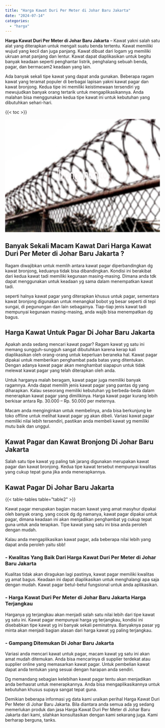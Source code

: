 ```yaml
---
title: "Harga Kawat Duri Per Meter di Johar Baru Jakarta"
date: "2024-07-14"
categories: 
  - "harga"
---
```


**Harga Kawat Duri Per Meter di Johar Baru Jakarta** – Kawat yakni salah satu alat yang diterapkan untuk mengait suatu benda tertentu. Kawat memiliki wujud yang kecil dan juga panjang. Kawat dibuat dari logam yg memiliki ukruan amat panjang dan lentur. Kawat dapat diaplikasikan untuk begitu banyak keadaan seperti penghantar listrik, penghalang sebuah benda, pagar, dan bermacam2 keadaan yang lain.

Ada banyak sekali tipe kawat yang dapat anda gunakan. Beberapa ragam kawat yang teramat populer di berbagai lapisan yakni kawat pagar dan kawat bronjong. Kedua tipe ini memiliki keistimewaan tersendiri yg mewujudkan banyak orang tertarik untuk mengaplikasikannya. Anda malahan bisa menggunakan kedua tipe kawat ini untuk kebutuhan yang dibutuhkan sehari-hari.

{{< toc >}}

![Harga Kawat Duri Per Meter di Johar Baru Jakarta](/images/jual-kawat-murah40.png)

## Banyak Sekali Macam Kawat Dari Harga Kawat Duri Per Meter di Johar Baru Jakarta ?

Ragam diwajibkan untuk memlih antara kawat pagar diperbandingkan dg kawat bronjong, keduanya tidak bisa dibandingkan. Kondisi ini berakibat dari kedua kawat tadi memiliki kegunaan masing-masing. Dimana anda tdk dapat menggunakan untuk keadaan yg sama dalam menempatkan kawat tadi.

seperti halnya kawat pagar yang diterapkan khusus untuk pagar, sementara kawat bronjong digunakan untuk menangkal bobot yg besar seperti di tepi sungai, di pegunungan dan lain sebagainya. Tiap-tiap jenis kawat tadi mempunyai kegunaan masing-masing, anda wajib bisa menempatkan dg bagus.

## Harga Kawat Untuk Pagar Di Johar Baru Jakarta

Apakah anda sedang mencari kawat pagar? Ragam kawat yg satu ini memang sungguh-sungguh sangat dibutuhkan karena kerap kali diaplikasikan oleh orang-orang untuk keperluan beraneka hal. Kawat pagar dipakai untuk memberikan penghambat pada batas yang ditentukan. Dengan adanya kawat pagar akan menghambat siapapun untuk tidak melewat kawat pagar yang telah diterapkan oleh anda.

Untuk harganya malah beragam, kawat pagar juga memiliki banyak ragamnya. Anda dapat memilih jenis kawat pagar yang pantas dg yang diharapkan. Kalau seseorang memiliki kebutuhan yg berbeda-beda dalam menerapkan kawat pagar yang dimilikinya. Harga kawat pagar kurang lebih berkisar antara Rp. 30.000 – Rp. 50.000 per meternya.

Macam anda menginginkan untuk membelinya, anda bisa berkunjung ke toko offline untuk melihat kawat pagar yg akan dibeli. Variasi kawat pagar memiliki nilai lebih tersendiri, pastikan anda membeli kawat yg memiliki mutu baik dan unggul.

## Kawat Pagar dan Kawat Bronjong Di Johar Baru Jakarta

Salah satu tipe kawat yg paling tak jarang digunakan merupakan kawat pagar dan kawat bronjong. Kedua tipe kawat tersebut mempunyai kwalitas yang cukup tepat guna jika anda menerapkannya.

## Kawat Pagar Di Johar Baru Jakarta

{{< table-tables table="table2" >}}

Kawat pagar merupakan bagian macam kawat yang amat masyhur dipakai oleh banyak orang. yang cocok dg dg namanya, kawat pagar dipakai untuk pagar, dimana keadaan ini akan menjadikan penghambat yg cukup tepat guna untuk anda terapkan. Tipe kawat yang satu ini bisa anda peroleh dengan mudah.

Kalau anda mengaplikasikan kawat pagar, ada beberapa nilai lebih yang dapat anda peroleh yaitu sbb!

### \- Kwalitas Yang Baik Dari Harga Kawat Duri Per Meter di Johar Baru Jakarta

Kualitas tidak akan diragukan lagi pastinya, kawat pagar memiliki kwalitas yg amat bagus. Keadaan ini dapat diaplikasikan untuk menghalangi apa saja dengan mudah. Kawat pagar betul-betul fungsional untuk anda aplikasikan.

### \- Harga Kawat Duri Per Meter di Johar Baru Jakarta Harga Terjangkau

Harganya yg terjangkau akan menjadi salah satu nilai lebih dari tipe kawat yg satu ini. Kawat pagar mempunyai harga yg terjangkau, kondisi ini disebabkan tipe kawat yg ini banyak sekali peminatnya. Banyaknya pasar yg minta akan menjadi bagian alasan dari harga kawat yg paling terjangkau.

### \- Gampang Ditemukan Di Johar Baru Jakarta

Variasi anda mencari kawat untuk pagar, macam kawat yg satu ini akan amat mudah ditemukan. Anda bisa mencarinya di supplier terdekat atau supplier online yang memasarkan kawat pagar. Untuk pembelian kawat dapat anda tentukan yang sesuai dengan harapan anda sendiri.

Dg memandang sebagian kelebihan kawat pagar tentu akan menjadikan anda berhasrat untuk menerapkannya. Anda bisa mengaplikasikannya untuk kebutuhan khusus supaya sangat tepat guna.

Demikian beberapa informasi yg data kami uraikan perihal Harga Kawat Duri Per Meter di Johar Baru Jakarta. Bila diantara anda semua ada yg sedang memerlukan produk dan jasa Harga Kawat Duri Per Meter di Johar Baru Jakarta dari kami, silahkan konsultasikan dengan kami sekarang juga. Kami berharap berguna, tanks.
